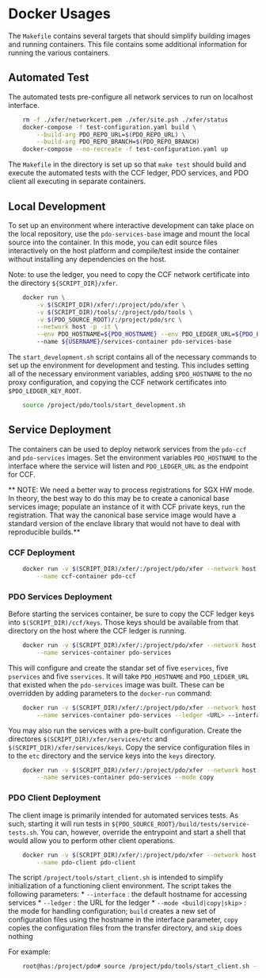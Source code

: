 # Docker Usages #

The `Makefile` contains several targets that should simplify building
images and running containers. This file contains some additional
information for running the various containers.

## Automated Test ##

The automated tests pre-configure all network services to run on localhost interface.

```bash
    rm -f ./xfer/networkcert.pem ./xfer/site.psh ./xfer/status
	docker-compose -f test-configuration.yaml build \
        --build-arg PDO_REPO_URL=$(PDO_REPO_URL) \
        --build-arg PDO_REPO_BRANCH=$(PDO_REPO_BRANCH)
	docker-compose --no-recreate -f test-configuration.yaml up
```

The `Makefile` in the directory is set up so that `make test` should
build and execute the automated tests with the CCF ledger, PDO
services, and PDO client all executing in separate containers.

## Local Development ##

To set up an environment where interactive development can take place
on the local repository, use the `pdo-services-base` image and mount
the local source into the container. In this mode, you can edit source
files interactively on the host platform and compile/test inside the
container without installing any dependencies on the host.

Note: to use the ledger, you need to copy the CCF network certificate
into the directory `${SCRIPT_DIR}/xfer`.

```bash
	docker run \
        -v $(SCRIPT_DIR)/xfer/:/project/pdo/xfer \
        -v $(SCRIPT_DIR)/tools/:/project/pdo/tools \
        -v $(PDO_SOURCE_ROOT)/:/project/pdo/src \
        --network host -p -it \
        --env PDO_HOSTNAME=${PDO_HOSTNAME} --env PDO_LEDGER_URL=${PDO_LEDGER_URL}
        --name ${USERNAME}/services-container pdo-services-base
```

The `start_development.sh` script contains all of the necessary
commands to set up the environment for development and testing. This
includes setting all of the necessary environment variables, adding
`$PDO_HOSTNAME` to the no proxy configuration, and copying the CCF
network certificates into `$PDO_LEDGER_KEY_ROOT`.

```bash
    source /project/pdo/tools/start_development.sh
```

## Service Deployment ##

The containers can be used to deploy network services from the
`pdo-ccf` and `pdo-services` images. Set the environment variables
`PDO_HOSTNAME` to the interface where the service will listen and
`PDO_LEDGER_URL` as the endpoint for CCF.

** NOTE: We need a better way to process registrations for SGX HW mode. In
theory, the best way to do this may be to create a canonical base
services image; populate an instance of it with CCF private keys, run
the registration. That way the canonical base service image would have
a standard version of the enclave library that would not have to deal
with reproducible builds.**

### CCF Deployment ###

```bash
    docker run -v $(SCRIPT_DIR)/xfer/:/project/pdo/xfer --network host \
        --name ccf-container pdo-ccf
```

### PDO Services Deployment ###

Before starting the services container, be sure to copy the CCF ledger
keys into `$(SCRIPT_DIR)/ccf/keys`. Those keys should be available from
that directory on the host where the CCF ledger is running.

```bash
    docker run -v $(SCRIPT_DIR)/xfer/:/project/pdo/xfer --network host \
        --name services-container pdo-services
```

This will configure and create the standar set of five `eservices`,
five `pservices` and five `sservices`. It will take `PDO_HOSTNAME` and
`PDO_LEDGER_URL` that existed when the `pdo-services` image was built.
These can be overridden by adding parameters to the `docker-run`
command:

```bash
    docker run -v $(SCRIPT_DIR)/xfer/:/project/pdo/xfer --network host \
        --name services-container pdo-services --ledger <URL> --interface <HOST>
```

You may also run the services with a pre-built configuration. Create
the directores `$(SCRIPT_DIR)/xfer/services/etc` and
`$(SCRIPT_DIR)/xfer/services/keys`. Copy the service configuration
files in to the `etc` directory and the service keys into the `keys`
directory.

```bash
    docker run -v $(SCRIPT_DIR)/xfer/:/project/pdo/xfer --network host \
        --name services-container pdo-services --mode copy
```

### PDO Client Deployment ###

The client image is primarily intended for automated services
tests. As such, starting it will run tests in
`${PDO_SOURCE_ROOT}/build/tests/service-tests.sh`. You can, however,
override the entrypoint and start a shell that would allow you to
perform other client operations.

```bash
    docker run -v $(SCRIPT_DIR)/xfer/:/project/pdo/xfer --network host -p \
        --name pdo-client pdo-client
```

The script `/project/tools/start_client.sh` is intended to simplify
initialization of a functioning client environment. The script takes
the following parameters:
    * `--interface` : the default hostname for accessing services
    * `--ledger` : the URL for the ledger
    * `--mode <build|copy|skip>` : the mode for handling
      configuration; `build` creates a new set of configuration files
      using the hostname in the interface parameter, `copy` copies the
      configuration files from the transfer directory, and `skip` does
      nothing

For example:
```bash
    root@has:/project/pdo# source /project/pdo/tools/start_client.sh --ledger http://127.0.0.1:6600/
```
